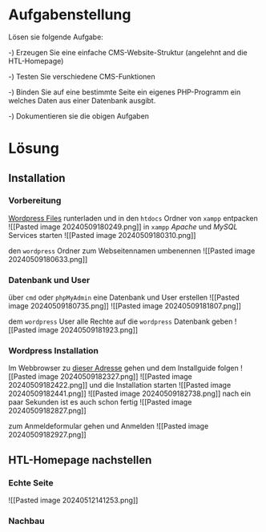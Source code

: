 # Aufgabenstellung
Lösen sie folgende Aufgabe:

-) Erzeugen Sie eine einfache CMS-Website-Struktur (angelehnt and die HTL-Homepage)

-) Testen Sie verschiedene CMS-Funktionen

-) Binden Sie auf eine bestimmte Seite ein eigenes PHP-Programm ein welches Daten aus einer Datenbank ausgibt.

-) Dokumentieren sie die obigen Aufgaben

# Lösung
## Installation
### Vorbereitung
[Wordpress Files](https://wordpress.org/download/) runterladen und in den `htdocs` Ordner von `xampp` entpacken
![[Pasted image 20240509180249.png]]
in `xampp` *Apache* und *MySQL* Services starten
![[Pasted image 20240509180310.png]]

den `wordpress` Ordner zum Webseitennamen umbenennen
![[Pasted image 20240509180633.png]]

### Datenbank und User
über `cmd` oder `phpMyAdmin` eine Datenbank und User erstellen
![[Pasted image 20240509180735.png]]
![[Pasted image 20240509181807.png]]

dem `wordpress` User alle Rechte auf die `wordpress` Datenbank geben
![[Pasted image 20240509181923.png]]


### Wordpress Installation
Im Webbrowser zu [dieser Adresse](http://localhost:80/htl-nachbau/wp-admin/setup-config.php) gehen und dem Installguide folgen
![[Pasted image 20240509182327.png]]
![[Pasted image 20240509182422.png]]
und die Installation starten
![[Pasted image 20240509182441.png]]
![[Pasted image 20240509182738.png]]
nach ein paar Sekunden ist es auch schon fertig
![[Pasted image 20240509182827.png]]

zum Anmeldeformular gehen und Anmelden
![[Pasted image 20240509182927.png]]




## HTL-Homepage nachstellen
### Echte Seite
![[Pasted image 20240512141253.png]]

### Nachbau
